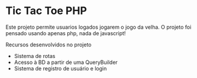# Tic Tac Toe PHP

Este projeto permite usuarios logados jogarem o jogo da velha. O projeto foi pensado usando apenas php, nada de javascript!

Recursos desenvolvidos no projeto

* Sistema de rotas
* Acesso à BD a partir de uma QueryBuilder
* Sistema de registro de usuário e login


